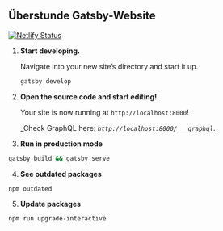 ## Überstunde Gatsby-Website

[![Netlify Status](https://api.netlify.com/api/v1/badges/6d5c6be7-8424-49ab-b86e-15157917457f/deploy-status)](https://app.netlify.com/sites/xenodochial-hawking-30a248/deploys)

1.  **Start developing.**

    Navigate into your new site’s directory and start it up.

    ```sh
    gatsby develop
    ```

2.  **Open the source code and start editing!**

    Your site is now running at `http://localhost:8000`!

    _Check GraphQL here: _`http://localhost:8000/___graphql`_. 

3.  **Run in production mode**

```sh
gatsby build && gatsby serve
```

4.  **See outdated packages**

```sh
npm outdated
```

5.  **Update packages**

```sh
npm run upgrade-interactive
```
